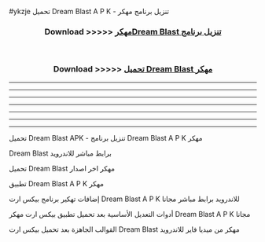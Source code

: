 #ykzje تحميل Dream Blast  A P K - تنزيل برنامج مهكر



<div align="center">
<h3>Download >>>>> <a href="https://runaway1.web.app/?sq=Dream Blast ">مهكرDream Blast  تنزيل برنامج</a></h3><br>

<h3>Download >>>>> <a href="https://runaway1.web.app/?sq=Dream Blast ">تحميل Dream Blast  مهكر</a></h3>
</div>


----------------------------------------------------------

----------------------------------------------------------

----------------------------------------------------------

----------------------------------------------------------

----------------------------------------------------------

----------------------------------------------------------

----------------------------------------------------------

تحميل Dream Blast  APK - تنزيل برنامج Dream Blast  A P K مهكر

Dream Blast  برابط مباشر للاندرويد

تحميل Dream Blast  مهكر اخر اصدار

تطبيق Dream Blast  A P K مهكر

إضافات تهكير برنامج بيكس ارت Dream Blast  A P K للاندرويد برابط مباشر مجانا

أدوات التعديل الأساسية بعد تحميل تطبيق بيكس ارت مهكر Dream Blast  A P K مجانا

القوالب الجاهزة بعد تحميل بيكس ارت Dream Blast  مهكر من ميديا فاير للاندرويد


